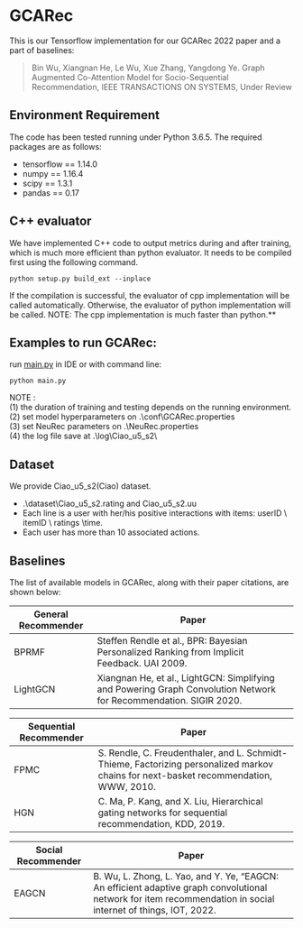 # GCARec
This is our Tensorflow implementation for our GCARec 2022 paper and a part of baselines:

>Bin Wu, Xiangnan He, Le Wu, Xue Zhang, Yangdong Ye. Graph Augmented Co-Attention Model for Socio-Sequential Recommendation, IEEE TRANSACTIONS ON SYSTEMS, Under Review

## Environment Requirement
The code has been tested running under Python 3.6.5. The required packages are as follows:
* tensorflow == 1.14.0
* numpy == 1.16.4
* scipy == 1.3.1
* pandas == 0.17

## C++ evaluator
We have implemented C++ code to output metrics during and after training, which is much more efficient than python evaluator. It needs to be compiled first using the following command. 
```
python setup.py build_ext --inplace
```
If the compilation is successful, the evaluator of cpp implementation will be called automatically.
Otherwise, the evaluator of python implementation will be called.
NOTE: The cpp implementation is much faster than python.**

## Examples to run GCARec:
run [main.py](./main.py) in IDE or with command line:
```
python main.py
```

NOTE :   
(1) the duration of training and testing depends on the running environment.  
(2) set model hyperparameters on .\conf\GCARec.properties  
(3) set NeuRec parameters on .\NeuRec.properties  
(4) the log file save at .\log\Ciao_u5_s2\  

## Dataset
We provide Ciao_u5_s2(Ciao) dataset.
  * .\dataset\Ciao_u5_s2.rating and Ciao_u5_s2.uu
  *  Each line is a user with her/his positive interactions with items: userID \ itemID \ ratings \time.
  *  Each user has more than 10 associated actions.

## Baselines
The list of available models in GCARec, along with their paper citations, are shown below:

| General Recommender | Paper                                                                                                         |
|---------------------|---------------------------------------------------------------------------------------------------------------|
| BPRMF               | Steffen Rendle et al., BPR: Bayesian Personalized Ranking from Implicit Feedback. UAI 2009.                   |
| LightGCN            | Xiangnan He, et al., LightGCN: Simplifying and Powering Graph Convolution Network for Recommendation. SIGIR 2020.|

| Sequential Recommender | Paper                                                                                                      |
|---------------------|---------------------------------------------------------------------------------------------------------------|
| FPMC            |S. Rendle, C. Freudenthaler, and L. Schmidt-Thieme, Factorizing personalized markov chains for next-basket recommendation, WWW, 2010.|
| HGN            | C. Ma, P. Kang, and X. Liu, Hierarchical gating networks for sequential recommendation, KDD, 2019.|

| Social Recommender | Paper                                                                                                      |
|--------------------|------------------------------------------------------------------------------------------------------------|
| EAGCN              | B. Wu, L. Zhong, L. Yao, and Y. Ye, “EAGCN: An efficient adaptive graph convolutional network for item recommendation in social internet of things, IOT, 2022.|
